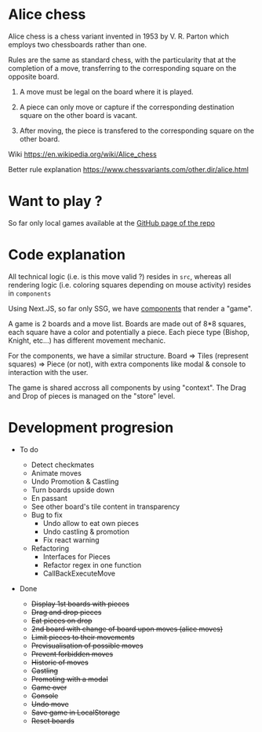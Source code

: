 # Alice chess

Alice chess is a chess variant invented in 1953 by V. R. Parton which employs two chessboards rather than one.

Rules are the same as standard chess, with the particularity that at the completion of a move, transferring to the corresponding square on the opposite board.

1. A move must be legal on the board where it is played.

2. A piece can only move or capture if the corresponding destination square on the other board is vacant.

3. After moving, the piece is transfered to the corresponding square on the other board.

Wiki https://en.wikipedia.org/wiki/Alice_chess

Better rule explanation https://www.chessvariants.com/other.dir/alice.html

# Want to play ?

So far only local games available at the [GitHub page of the repo](https://mikabob.github.io/alice-chess/)

# Code explanation

All technical logic (i.e. is this move valid ?) resides in `src`, whereas all rendering logic (i.e. coloring squares depending on mouse activity) resides in `components`

Using Next.JS, so far only SSG, we have [components](https://github.com/MikaBob/alice-chess/tree/main/components) that render a "game".

A game is 2 boards and a move list.
Boards are made out of 8\*8 squares, each square have a color and potentially a piece.
Each piece type (Bishop, Knight, etc...) has different movement mechanic.

For the components, we have a similar structure. Board => Tiles (represent squares) => Piece (or not), with extra components like modal & console to interaction with the user.

The game is shared accross all components by using "context". The Drag and Drop of pieces is managed on the "store" level.

# Development progresion

-   To do

    -   Detect checkmates
    -   Animate moves
    -   Undo Promotion & Castling
    -   Turn boards upside down
    -   En passant
    -   See other board's tile content in transparency
    -   Bug to fix
        -   Undo allow to eat own pieces
        -   Undo castling & promotion
        -   Fix react warning
    -   Refactoring
        -   Interfaces for Pieces
        -   Refactor regex in one function
        -   CallBackExecuteMove

-   Done
    -   ~~Display 1st boards with pieces~~
    -   ~~Drag and drop pieces~~
    -   ~~Eat pieces on drop~~
    -   ~~2nd board with change of board upon moves (alice moves)~~
    -   ~~Limit pieces to their movements~~
    -   ~~Previsualisation of possible moves~~
    -   ~~Prevent forbidden moves~~
    -   ~~Historic of moves~~
    -   ~~Castling~~
    -   ~~Promoting with a modal~~
    -   ~~Game over~~
    -   ~~Console~~
    -   ~~Undo move~~
    -   ~~Save game in LocalStorage~~
    -   ~~Reset boards~~
